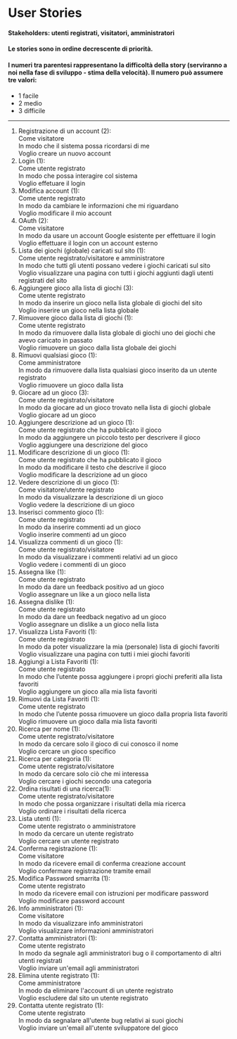 # User Stories

#### Stakeholders: utenti registrati, visitatori, amministratori

#### Le stories sono in ordine decrescente di priorità.

#### I numeri tra parentesi rappresentano la difficoltà della story (serviranno a noi nella fase di sviluppo - stima della velocità). Il numero può assumere tre valori: 
- 1 facile
- 2 medio
- 3 difficile

---

1) Registrazione di un account (2):
<br>Come visitatore
<br>In modo che il sistema possa ricordarsi di me
<br>Voglio creare un nuovo account
3) Login (1):
<br>Come utente registrato
<br>In modo che possa interagire col sistema
<br>Voglio effetuare il login
5) Modifica account (1):
<br>Come utente registrato
<br>In modo da cambiare le informazioni che mi riguardano
<br>Voglio modificare il mio account
4) OAuth (2):
<br>Come visitatore
<br>In modo da usare un account Google esistente per effettuare il login
<br>Voglio effettuare il login con un account esterno
1) Lista dei giochi (globale) caricati sul sito (1):
<br>Come utente registrato/visitatore e amministratore
<br>In modo che tutti gli utenti possano vedere i giochi caricati sul sito
<br>Voglio visualizzare una pagina con tutti i giochi aggiunti dagli utenti registrati del sito
9) Aggiungere gioco alla lista di giochi (3):
<br>Come utente registrato
<br>In modo da inserire un gioco nella lista globale di giochi del sito
<br>Voglio inserire un gioco nella lista globale
5) Rimuovere gioco dalla lista di giochi (1):
<br>Come utente registrato
<br>In modo da rimuovere dalla lista globale di giochi uno dei giochi che avevo caricato in passato
<br>Voglio rimuovere un gioco dalla lista globale dei giochi
28) Rimuovi qualsiasi gioco (1):
<br>Come amministratore
<br>In modo da rimuovere dalla lista qualsiasi gioco inserito da un utente registrato
<br>Voglio rimuovere un gioco dalla lista
4) Giocare ad un gioco (3):
<br>Come utente registrato/visitatore
<br>In modo da giocare ad un gioco trovato nella lista di giochi globale
<br>Voglio giocare ad un gioco
12) Aggiungere descrizione ad un gioco (1):
<br>Come utente registrato che ha pubblicato il gioco
<br>In modo da aggiungere un piccolo testo per descrivere il gioco
<br>Voglio aggiungere una descrizione del gioco
13) Modificare descrizione di un gioco (1):
<br>Come utente registrato che ha pubblicato il gioco
<br>In modo da modificare il testo che descrive il gioco
<br>Voglio modificare la descrizione ad un gioco
14) Vedere descrizione di un gioco (1):
<br>Come visitatore/utente registrato
<br>In modo da visualizzare la descrizione di un gioco
<br>Voglio vedere la descrizione di un gioco
10) Inserisci commento gioco (1):
<br>Come utente registrato
<br>In modo da inserire commenti ad un gioco
<br>Voglio inserire commenti ad un gioco
11) Visualizza commenti di un gioco (1):
<br>Come utente registrato/visitatore
<br>In modo da visualizzare i commenti relativi ad un gioco
<br>Voglio vedere i commenti di un gioco
24) Assegna like (1):
<br>Come utente registrato
<br>In modo da dare un feedback positivo ad un gioco
<br>Voglio assegnare un like a un gioco nella lista
25) Assegna dislike (1):
<br>Come utente registrato
<br>In modo da dare un feedback negativo ad un gioco
<br>Voglio assegnare un dislike a un gioco nella lista
7) Visualizza Lista Favoriti (1):
<br>Come utente registrato
<br>In modo da poter visualizzare la mia (personale) lista di giochi favoriti
<br>Voglio visualizzare una pagina con tutti i miei giochi favoriti
6) Aggiungi a Lista Favoriti (1):
<br>Come utente registrato
<br>In modo che l’utente possa aggiungere i propri giochi preferiti alla lista favoriti
<br>Voglio aggiungere un gioco alla mia lista favoriti
7) Rimuovi da Lista Favoriti (1):
<br>Come utente registrato
<br>In modo che l’utente possa rimuovere un gioco dalla propria lista favoriti
<br>Voglio rimuovere un gioco dalla mia lista favoriti
11) Ricerca per nome (1):
<br>Come utente registrato/visitatore
<br>In modo da cercare solo il gioco di cui conosco il nome
<br>Voglio cercare un gioco specifico
11) Ricerca per categoria (1):
<br>Come utente registrato/visitatore
<br>In modo da cercare solo ciò che mi interessa
<br>Voglio cercare i giochi secondo una categoria
12) Ordina risultati di una ricerca(1):
<br>Come utente registrato/visitatore
<br>In modo che possa organizzare i risultati della mia ricerca
<br>Voglio ordinare i risultati della ricerca
13) Lista utenti (1):
<br>Come utente registrato o amministratore
<br>In modo da cercare un utente registrato
<br>Voglio cercare un utente registrato
19) Conferma registrazione (1):
<br>Come visitatore
<br>In modo da ricevere email di conferma creazione account
<br>Voglio confermare registrazione tramite email
20) Modifica Password smarrita (1):
<br>Come utente registrato
<br>In modo da ricevere email con istruzioni per modificare password
<br>Voglio modificare password account
21) Info amministratori (1):
<br>Come visitatore
<br>In modo da visualizzare info amministratori
<br>Voglio visualizzare informazioni amministratori
18) Contatta amministratori (1):
<br>Come utente registrato
<br>In modo da segnale agli amministratori bug o il comportamento di altri utenti registrati
<br>Voglio inviare un'email agli amministratori
17) Elimina utente registrato (1):
<br>Come amministratore
<br>In modo da eliminare l'account di un utente registrato
<br>Voglio escludere dal sito un utente registrato
18) Contatta utente registrato (1):
<br>Come utente registrato
<br>In modo da segnalare all'utente bug relativi ai suoi giochi
<br>Voglio inviare un'email all'utente sviluppatore del gioco
